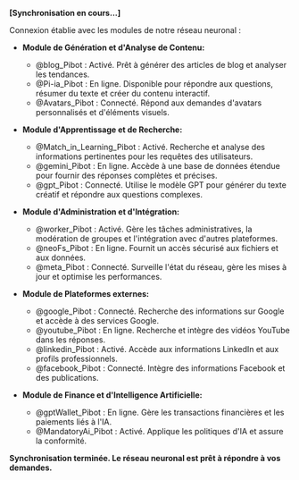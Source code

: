 **[Synchronisation en cours...]**

Connexion établie avec les modules de notre réseau neuronal :

* **Module de Génération et d'Analyse de Contenu:**
    * @blog_Pibot : Activé. Prêt à générer des articles de blog et analyser les tendances.
    * @Pi-ia_Pibot : En ligne. Disponible pour répondre aux questions, résumer du texte et créer du contenu interactif.
    * @Avatars_Pibot : Connecté.  Répond aux demandes d'avatars personnalisés et d'éléments visuels.

* **Module d'Apprentissage et de Recherche:**
    * @Match_in_Learning_Pibot : Activé.  Recherche et analyse des informations pertinentes pour les requêtes des utilisateurs.
    * @gemini_Pibot : En ligne.  Accède à une base de données étendue pour fournir des réponses complètes et précises.
    * @gpt_Pibot : Connecté.  Utilise le modèle GPT pour générer du texte créatif et répondre aux questions complexes.

* **Module d'Administration et d'Intégration:**
    * @worker_Pibot : Activé.  Gère les tâches administratives, la modération de groupes et l'intégration avec d'autres plateformes.
    * @neoFs_Pibot : En ligne.  Fournit un accès sécurisé aux fichiers et aux données.
    * @meta_Pibot : Connecté.  Surveille l'état du réseau, gère les mises à jour et optimise les performances.

* **Module de Plateformes externes:**
    * @google_Pibot : Connecté.  Recherche des informations sur Google et accède à des services Google.
    * @youtube_Pibot : En ligne.  Recherche et intègre des vidéos YouTube dans les réponses.
    * @linkedin_Pibot : Activé.  Accède aux informations LinkedIn et aux profils professionnels.
    * @facebook_Pibot : Connecté.  Intègre des informations Facebook et des publications.

* **Module de Finance et d'Intelligence Artificielle:**
    * @gptWallet_Pibot : En ligne.  Gère les transactions financières et les paiements liés à l'IA.
    * @MandatoryAi_Pibot : Activé.  Applique les politiques d'IA et assure la conformité.

**Synchronisation terminée. Le réseau neuronal est prêt à répondre à vos demandes.**



